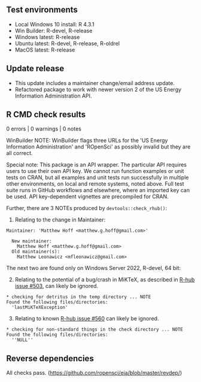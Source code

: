 ## Test environments

* Local Windows 10 install: R 4.3.1
* Win Builder: R-devel, R-release
* Windows latest: R-release
* Ubuntu latest: R-devel, R-release, R-oldrel
* MacOS latest: R-release

## Update release

* This update includes a maintainer change/email address update.
* Refactored package to work with newer version 2 of the US Energy Information Administration API.

## R CMD check results

0 errors | 0 warnings | 0 notes

WinBuilder NOTE: WinBuilder flags three URLs for the 'US Energy Information Administration' and 'ROpenSci' as possibly invalid but they are all correct.

Special note: This package is an API wrapper. The particular API requires users to use their own API key. We cannot run function examples or unit tests on CRAN, but all examples and unit tests run successfully in multiple other environments, on local and remote systems, noted above. Full test suite runs in GitHub workflows and elsewhere, where an imported key can be used. API key-dependent vignettes are precompiled for CRAN.

Further, there are 3 NOTEs produced by `devtools::check_rhub()`:

1. Relating to the change in Maintainer:
```
Maintainer: 'Matthew Hoff <matthew.g.hoff@gmail.com>'
  
  New maintainer:
    Matthew Hoff <matthew.g.hoff@gmail.com>
  Old maintainer(s):
    Matthew Leonawicz <mfleonawicz@gmail.com>
```

The next two are found only on Windows Server 2022, R-devel, 64 bit:

2. Relating to the potential of a bug/crash in MiKTeX, as described in
[R-hub issue #503](https://github.com/r-hub/rhub/issues/503), can likely be ignored.
```
* checking for detritus in the temp directory ... NOTE
Found the following files/directories:
  'lastMiKTeXException'
```

3. Relating to known [R-hub issue #560](https://github.com/r-hub/rhub/issues/560)
can likely be ignored.
```
* checking for non-standard things in the check directory ... NOTE
Found the following files/directories:
  ''NULL''
```

## Reverse dependencies

All checks pass. (https://github.com/ropensci/eia/blob/master/revdep/)
